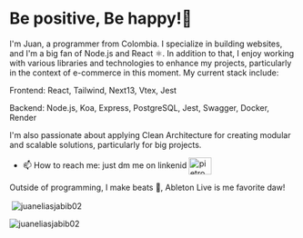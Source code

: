 
<h1 align="start">Be positive, Be happy!🌱</h1>

I'm Juan, a programmer from Colombia. I specialize in building websites, and I'm a big fan of Node.js and React ⚛. In addition to that, I enjoy working with various libraries and technologies to enhance my projects, particularly in the context of e-commerce in this moment. My current stack include:

Frontend: React, Tailwind, Next13, Vtex, Jest


Backend: Node.js, Koa, Express, PostgreSQL, Jest, Swagger, Docker, Render


I'm also passionate about applying Clean Architecture for creating modular and scalable solutions, particularly for big projects.

- 📫 How to reach me: just dm me on linkenid <a href="https://www.linkedin.com/in/juan-elias-jabib-caro-105784229/" target="_blank"><img align="center" src="https://raw.githubusercontent.com/rahuldkjain/github-profile-readme-generator/master/src/images/icons/Social/linked-in-alt.svg" alt="pietromag" height="30" width="40" /></a>

Outside of programming, I make beats 🎼, Ableton Live is me favorite daw!



<p>&nbsp;<img align="center" src="https://github-readme-stats.vercel.app/api?username=juaneliasjabib02&show_icons=true&locale=en" alt="juaneliasjabib02" /></p>

<p><img align="center" src="https://github-readme-streak-stats.herokuapp.com/?user=juaneliasjabib02&" alt="juaneliasjabib02" /></p>

